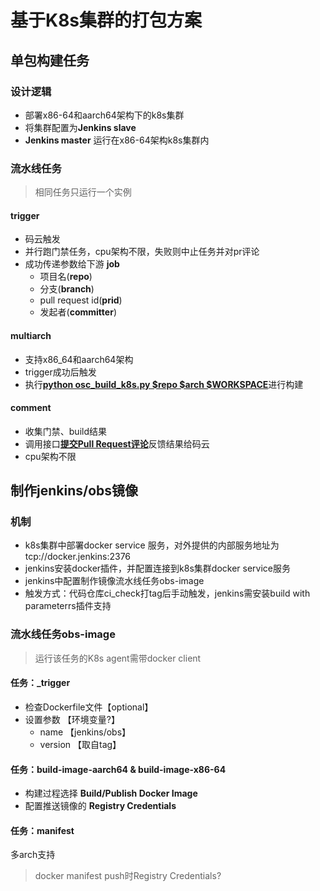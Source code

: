 # 基于K8s集群的打包方案

## 单包构建任务

### 设计逻辑

- 部署x86-64和aarch64架构下的k8s集群
- 将集群配置为**Jenkins slave**
- **Jenkins master** 运行在x86-64架构k8s集群内

### 流水线任务

> 相同任务只运行一个实例

#### trigger

- 码云触发
- 并行跑门禁任务，cpu架构不限，失败则中止任务并对pr评论
- 成功传递参数给下游 **job**
  - 项目名(**repo**)
  - 分支(**branch**)
  - pull request id(**prid**)
  - 发起者(**committer**)

#### multiarch

- 支持x86_64和aarch64架构
- trigger成功后触发
- 执行[**python osc_build_k8s.py $repo $arch $WORKSPACE**](https://gitee.com/src-openeuler/ci_check/blob/k8s/private_build/build/osc_build_k8s.py)进行构建

#### comment

- 收集门禁、build结果
- 调用接口[**提交Pull Request评论**](https://gitee.com/wuyu15255872976/gitee-python-client/blob/master/docs/PullRequestsApi.md#post_v5_repos_owner_repo_pulls)反馈结果给码云
- cpu架构不限

## 制作jenkins/obs镜像

### 机制

- k8s集群中部署docker service 服务，对外提供的内部服务地址为tcp://docker.jenkins:2376
- jenkins安装docker插件，并配置连接到k8s集群docker service服务
- jenkins中配置制作镜像流水线任务obs-image
- 触发方式：代码仓库ci_check打tag后手动触发，jenkins需安装build with parameterrs插件支持

### 流水线任务obs-image

> 运行该任务的K8s agent需带docker client

#### 任务：_trigger

- 检查Dockerfile文件【optional】
- 设置参数 【环境变量?】
  - name 【jenkins/obs】
  - version 【取自tag】

#### 任务：build-image-aarch64 & build-image-x86-64

- 构建过程选择 **Build/Publish Docker Image**
- 配置推送镜像的 **Registry Credentials**

#### 任务：manifest

多arch支持
> docker manifest push时Registry Credentials?
